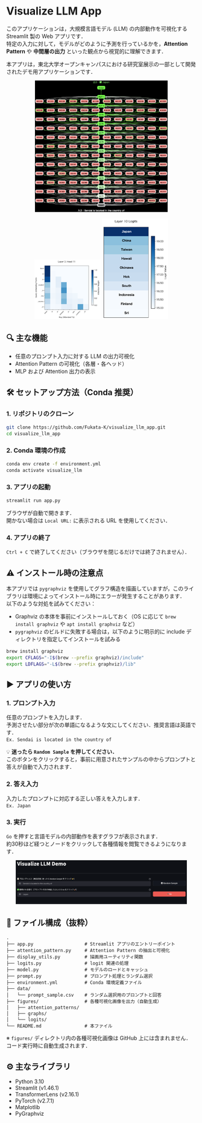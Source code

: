 # Visualize LLM App

このアプリケーションは，大規模言語モデル (LLM) の内部動作を可視化する Streamlit 製の Web アプリです．<br>
特定の入力に対して，モデルがどのように予測を行っているかを，**Attention Pattern** や **中間層の出力** といった観点から視覚的に理解できます．

本アプリは，東北大学オープンキャンパスにおける研究室展示の一部として開発されたデモ用アプリケーションです．

<p align="center">
  <img src="figures/samples/model_sample.png" width="70%" alt="モデル構造の可視化">
</p>

<p align="center">
  <img src="figures/samples/attention_map_sample.png" width="35%" alt="Attention パターンの可視化">
  <img src="figures/samples/logits_sample.png" width="35%" alt="Logits の可視化">
</p>

## 🔍 主な機能

- 任意のプロンプト入力に対する LLM の出力可視化
- Attention Pattern の可視化（各層・各ヘッド）
- MLP および Attention 出力の表示

## 🛠️ セットアップ方法（Conda 推奨）

### 1. リポジトリのクローン

```bash
git clone https://github.com/Fukata-K/visualize_llm_app.git
cd visualize_llm_app
```

### 2. Conda 環境の作成

```bash
conda env create -f environment.yml
conda activate visualize_llm
```

### 3. アプリの起動

```bash
streamlit run app.py
```

ブラウザが自動で開きます．<br>
開かない場合は `Local URL:` に表示される URL を使用してください．

### 4. アプリの終了

`Ctrl + C` で終了してください（ブラウザを閉じるだけでは終了されません）．


## ⚠️ インストール時の注意点

本アプリでは `pygraphviz` を使用してグラフ構造を描画していますが，このライブラリは環境によってインストール時にエラーが発生することがあります．<br>
以下のような対処を試みてください：

- Graphviz の本体を事前にインストールしておく（OS に応じて `brew install graphviz` や `apt install graphviz` など）
- `pygraphviz` のビルドに失敗する場合は，以下のように明示的に include ディレクトリを指定してインストールを試みる

```bash
brew install graphviz
export CFLAGS="-I$(brew --prefix graphviz)/include"
export LDFLAGS="-L$(brew --prefix graphviz)/lib"
```

## ▶️ アプリの使い方

### 1. プロンプト入力

任意のプロンプトを入力します．<br>
予測させたい部分が次の単語になるような文にしてください．推奨言語は英語です．<br>
`Ex. Sendai is located in the country of`

💡 **迷ったら `Random Sample` を押してください．**<br>
このボタンをクリックすると，事前に用意されたサンプルの中からプロンプトと答えが自動で入力されます．

### 2. 答え入力

入力したプロンプトに対応する正しい答えを入力します．<br>
`Ex. Japan`

### 3. 実行
`Go` を押すと言語モデルの内部動作を表すグラフが表示されます．<br>
約30秒ほど経つとノードをクリックして各種情報を閲覧できるようになります．

<p align="center">
  <img src="figures/samples/app_initial_screen.png" width="90%" alt="初期画面">
</p>

## 📁 ファイル構成（抜粋）

```
.
├── app.py                   # Streamlit アプリのエントリーポイント
├── attention_pattern.py     # Attention Pattern の抽出と可視化
├── display_utils.py         # 描画用ユーティリティ関数
├── logits.py                # logit 関連の処理
├── model.py                 # モデルのロードとキャッシュ
├── prompt.py                # プロンプト処理とランダム選択
├── environment.yml          # Conda 環境定義ファイル
├── data/
│   └── prompt_sample.csv    # ランダム選択用のプロンプトと回答
├── figures/                 # 各種可視化画像を出力（自動生成）
│   ├── attention_patterns/
│   ├── graphs/
│   └── logits/
└── README.md                # 本ファイル
```

※ `figures/` ディレクトリ内の各種可視化画像は GitHub 上には含まれません．コード実行時に自動生成されます．

## ⚙️ 主なライブラリ

- Python 3.10
- Streamlit (v1.46.1)
- TransformerLens (v2.16.1)
- PyTorch (v2.7.1)
- Matplotlib
- PyGraphviz